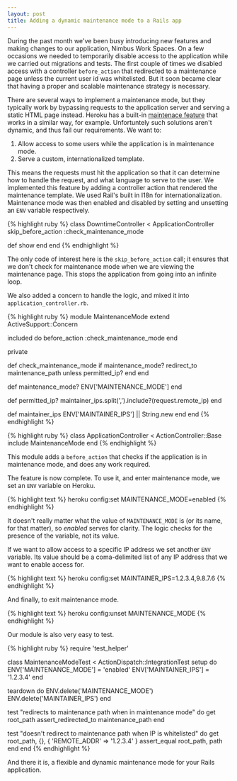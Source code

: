 ```yaml
---
layout: post
title: Adding a dynamic maintenance mode to a Rails app
---
```


During the past month we've been busy introducing new features and making changes to our application, Nimbus Work Spaces. On a few occasions we needed to temporarily disable access to the application while we carried out migrations and tests. The first couple of times we disabled access with a controller `before_action` that redirected to a maintenance page unless the current user id was whitelisted. But it soon became clear that having a proper and scalable maintenance strategy is necessary.

There are several ways to implement a maintenance mode, but they typically work by bypassing requests to the application server and serving a static HTML page instead. Heroku has a built-in [maintenace feature][1] that works in a similar way, for example. Unfortuntely such solutions aren't dynamic, and thus fail our requirements. We want to:

1. Allow access to some users while the application is in maintenance mode.
2. Serve a custom, internationalized template.

This means the requests must hit the application so that it can determine how to handle the request, and what language to serve to the user. We implemented this feature by adding a controller action that rendered the maintenance template. We used Rail's built in I18n for internationalization. Maintenance mode was then enabled and disabled by setting and unsetting an `ENV` variable respectively.

{% highlight ruby %}
class DowntimeController < ApplicationController
  skip_before_action :check_maintenance_mode

  def show
  end
end
{% endhighlight %}

The only code of interest here is the `skip_before_action` call; it ensures that we don't check for maintenance mode when we are viewing the maintenance page. This stops the application from going into an infinite loop.

We also added a concern to handle the logic, and mixed it into `application_controller.rb`.

{% highlight ruby %}
module MaintenanceMode
  extend ActiveSupport::Concern

  included do
    before_action :check_maintenance_mode
  end

private

  def check_maintenance_mode
    if maintenance_mode?
      redirect_to maintenance_path unless permitted_ip?
    end
  end

  def maintenance_mode?
    ENV['MAINTENANCE_MODE']
  end

  def permitted_ip?
    maintainer_ips.split(',').include?(request.remote_ip)
  end

  def maintainer_ips
    ENV['MAINTAINER_IPS'] || String.new
  end
end
{% endhighlight %}

{% highlight ruby %}
class ApplicationController < ActionController::Base
  include MaintenanceMode
end
{% endhighlight %}

This module adds a `before_action` that checks if the application is in maintenance mode, and does any work required.

The feature is now complete. To use it, and enter maintenance mode, we set an `ENV` variable on Heroku.

{% highlight text %}
heroku config:set MAINTENANCE_MODE=enabled
{% endhighlight %}

It doesn't really matter what the value of `MAINTENANCE_MODE` is (or its name, for that matter), so *enabled* serves for clarity. The logic checks for the presence of the variable, not its value.

If we want to allow access to a specific IP address we set another `ENV` variable. Its value should be a coma-delimited list of any IP address that we want to enable access for.

{% highlight text %}
heroku config:set MAINTAINER_IPS=1.2.3.4,9.8.7.6
{% endhighlight %}

And finally, to exit maintenance mode.

{% highlight text %}
heroku config:unset MAINTENANCE_MODE
{% endhighlight %}

Our module is also very easy to test.

{% highlight ruby %}
require 'test_helper'

class MaintenanceModeTest < ActionDispatch::IntegrationTest
  setup do
    ENV['MAINTENANCE_MODE'] = 'enabled'
    ENV['MAINTAINER_IPS'] = '1.2.3.4'
  end

  teardown do
    ENV.delete('MAINTENANCE_MODE')
    ENV.delete('MAINTAINER_IPS')
  end

  test "redirects to maintenance path when in maintenance mode" do
    get root_path
    assert_redirected_to maintenance_path
  end

  test "doesn't redirect to maintenance path when IP is whitelisted" do
    get root_path, {}, { 'REMOTE_ADDR' => '1.2.3.4' }
    assert_equal root_path, path
  end
end
{% endhighlight %}

And there it is, a flexible and dynamic maintenance mode for your Rails application.

[1]: https://devcenter.heroku.com/articles/maintenance-mode
